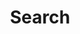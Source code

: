 ---
layout: page
title: Search
description: TheReviewIndex aspires to simplify the discovery and research process for gadgets and help you find the right products.
---